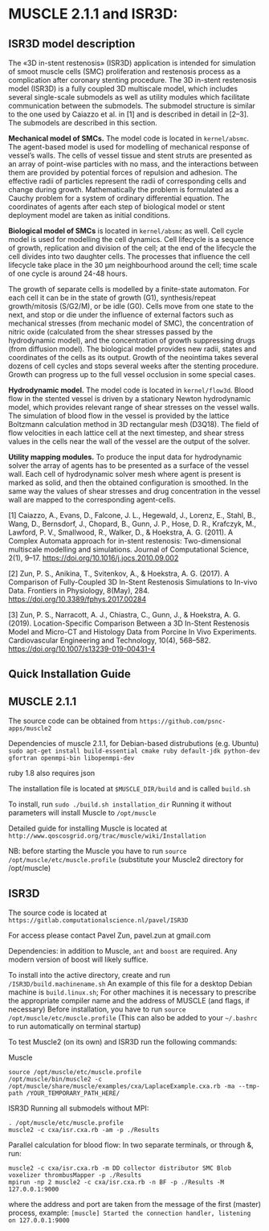 MUSCLE 2.1.1 and ISR3D:
=======================
ISR3D model description
-----------------------

The «3D in-stent restenosis» (ISR3D) application is intended for simulation of smoot muscle cells (SMC) proliferation and restenosis process as a complication
after coronary stenting procedure. The 3D in-stent restenosis model (ISR3D) is a fully coupled 3D multiscale
model, which includes several single-scale submodels as well as utility modules which facilitate communication
between the submodels. The submodel structure is similar to the one used by Caiazzo et al. in [1] and is described in detail in [2–3]. The submodels are described in this section.

**Mechanical model of SMCs.** The model code is located in ``kernel/absmc``. The agent-based model is used for modelling of mechanical response of vessel’s
walls. The cells of vessel tissue and stent struts are presented as an array of point-wise particles with no mass, and
the interactions between them are provided by potential forces of repulsion and adhesion. The effective radii of
particles represent the radii of corresponding cells and change during growth. Mathematically the problem is
formulated as a Cauchy problem for a system of ordinary differential equation. The coordinates of agents after each
step of biological model or stent deployment model are taken as initial conditions.

**Biological model of SMCs** is located in ``kernel/absmc`` as well. Cell cycle model is used for modelling the cell dynamics. Cell lifecycle is a sequence of
growth, replication and division of the cell; at the end of the lifecycle the cell divides into two daughter cells. The
processes that influence the cell lifecycle take place in the 30 μm neighbourhood around the cell; time scale of one
cycle is around 24-48 hours.

The growth of separate cells is modelled by a finite-state automaton. For each cell it can be in the state of growth
(G1), synthesis/repeat growth/mitosis (S/G2/M), or be idle (G0). Cells move from one state to the next, and stop or
die under the influence of external factors such as mechanical stresses (from mechanic model of SMC), the
concentration of nitric oxide (calculated from the shear stresses passed by the hydrodynamic model), and the
concentration of growth suppressing drugs (from diffusion model). The biological model provides new radii, states
and coordinates of the cells as its output. Growth of the neointima takes several dozens of cell cycles and stops
several weeks after the stenting procedure. Growth can progress up to the full vessel occlusion in some special
cases.

**Hydrodynamic model.**  The model code is located in ``kernel/flow3d``. Blood flow in the stented vessel is driven by a stationary Newton hydrodynamic model,
which provides relevant range of shear stresses on the vessel walls. The simulation of blood flow in the vessel is
provided by the lattice Boltzmann calculation method in 3D rectangular mesh (D3Q18). The field of flow velocities in each
lattice cell at the next timestep, and shear stress values in the cells near the wall of the vessel are the output of the
solver.

**Utility mapping modules.** To produce the input data for hydrodynamic solver the array of agents has to be
presented as a surface of the vessel wall. Each cell of hydrodynamic solver mesh where agent is present is marked as
solid, and then the obtained configuration is smoothed. In the same way the values of shear stresses and drug
concentration in the vessel wall are mapped to the corresponding agent-cells.

[1] Caiazzo, A., Evans, D., Falcone, J. L., Hegewald, J., Lorenz, E., Stahl, B., Wang, D., Bernsdorf, J., Chopard, B., Gunn, J. P., Hose, D. R., Krafczyk, M., Lawford, P. V., Smallwood, R., Walker, D., & Hoekstra, A. G. (2011). A Complex Automata approach for in-stent restenosis: Two-dimensional multiscale modelling and simulations. Journal of Computational Science, 2(1), 9–17. https://doi.org/10.1016/j.jocs.2010.09.002

[2] Zun, P. S., Anikina, T., Svitenkov, A., & Hoekstra, A. G. (2017). A Comparison of Fully-Coupled 3D In-Stent Restenosis Simulations to In-vivo Data. Frontiers in Physiology, 8(May), 284. https://doi.org/10.3389/fphys.2017.00284

[3] Zun, P. S., Narracott, A. J., Chiastra, C., Gunn, J., & Hoekstra, A. G. (2019). Location-Specific Comparison Between a 3D In-Stent Restenosis Model and Micro-CT and Histology Data from Porcine In Vivo Experiments. Cardiovascular Engineering and Technology, 10(4), 568–582. https://doi.org/10.1007/s13239-019-00431-4

Quick Installation Guide
------------------------

MUSCLE 2.1.1
------------

The source code can be obtained from ``https://github.com/psnc-apps/muscle2``

Dependencies of muscle 2.1.1, for Debian-based distrubutions (e.g. Ubuntu)
``sudo apt-get install build-essential cmake ruby default-jdk python-dev gfortran openmpi-bin libopenmpi-dev``

ruby 1.8 also requires json

The installation file is located at ``$MUSCLE_DIR/build`` and is called ``build.sh``

To install, run
``sudo ./build.sh installation_dir``
Running it without parameters will install Muscle to ``/opt/muscle``

Detailed guide for installing Muscle is located at ``http://www.qoscosgrid.org/trac/muscle/wiki/Installation``

NB: before starting the Muscle you have to run
``source /opt/muscle/etc/muscle.profile`` (substitute your Muscle2 directory for /opt/muscle)


ISR3D
-----

The source code is located at ``https://gitlab.computationalscience.nl/pavel/ISR3D``

For access please contact Pavel Zun, pavel.zun at gmail.com

Dependencies: in addition to Muscle, ``ant`` and ``boost`` are required. Any modern version of boost will likely suffice.

To install into the active directory, create and run ``/ISR3D/build.machinename.sh``
An example of this file for a desktop Debian machine is ``build.linux.sh``;
For other machines it is necessary to prescribe the appropriate compiler name and the address of MUSCLE (and flags, if necessary)
Before installation, you have to run ``source /opt/muscle/etc/muscle.profile``
(This can also be added to your ``~/.bashrc`` to run automatically on terminal startup)

To test Muscle2 (on its own) and ISR3D run the following commands:

Muscle
```
source /opt/muscle/etc/muscle.profile
/opt/muscle/bin/muscle2 -c /opt/muscle/share/muscle/examples/cxa/LaplaceExample.cxa.rb -ma --tmp-path /YOUR_TEMPORARY_PATH_HERE/
```

ISR3D
Running all submodels without MPI:
```
. /opt/muscle/etc/muscle.profile
muscle2 -c cxa/isr.cxa.rb -am -p ./Results
```

Parallel calculation for blood flow:
In two separate terminals, or through &, run:
```
muscle2 -c cxa/isr.cxa.rb -m DD collector distributor SMC Blob voxelizer thrombusMapper -p ./Results
mpirun -np 2 muscle2 -c cxa/isr.cxa.rb -n BF -p ./Results -M 127.0.0.1:9000
```

where the address and port are taken from the message of the first (master) process, example:
``[muscle] Started the connection handler, listening on 127.0.0.1:9000``
